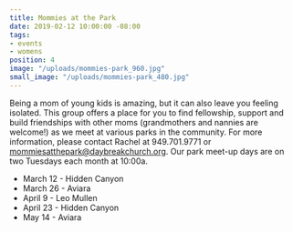 ```yaml
---
title: Mommies at the Park
date: 2019-02-12 10:00:00 -08:00
tags:
- events
- womens
position: 4
image: "/uploads/mommies-park_960.jpg"
small_image: "/uploads/mommies-park_480.jpg"
---
```


Being a mom of young kids is amazing, but it can also leave you feeling isolated. This group offers a place for you to find fellowship, support and build friendships with other moms (grandmothers and nannies are welcome!) as we meet at various parks in the community. For more information, please contact Rachel at 949.701.9771 or <mommiesatthepark@daybreakchurch.org>.  Our park meet-up days are on two Tuesdays each month at 10:00a.

* March 12 - Hidden Canyon
* March 26 - Aviara
* April 9 - Leo Mullen
* April 23 - Hidden Canyon
* May 14 - Aviara
